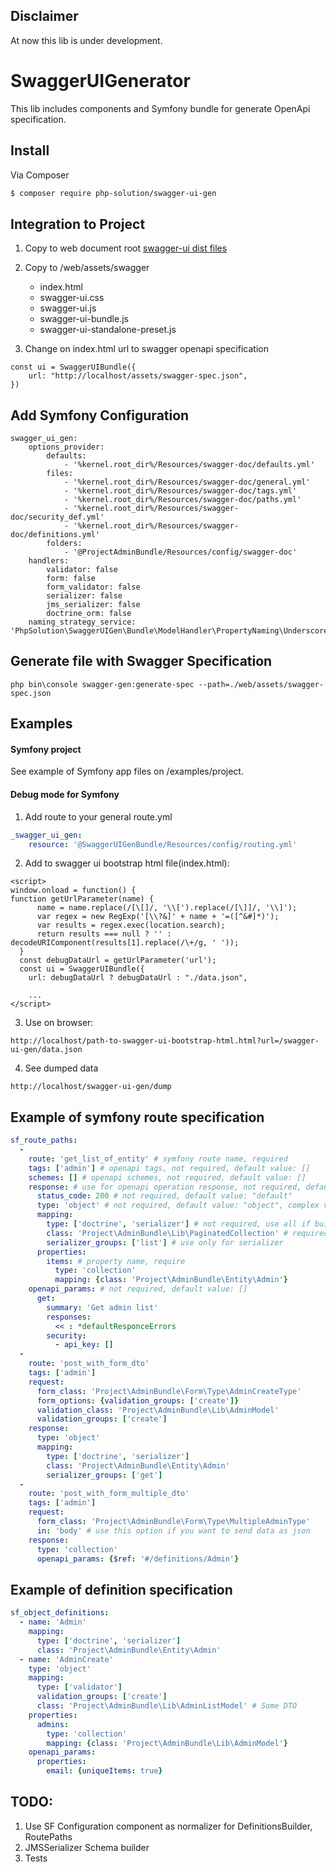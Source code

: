 ## Disclaimer

At now this lib is under development.

# SwaggerUIGenerator

This lib includes components and Symfony bundle for generate OpenApi specification.

## Install
Via Composer
```` bash
$ composer require php-solution/swagger-ui-gen
````

## Integration to Project

1. Copy to web document root [swagger-ui dist files](https://github.com/swagger-api/swagger-ui/tree/master/dist)

2. Copy to /web/assets/swagger
    - index.html
    - swagger-ui.css
    - swagger-ui.js
    - swagger-ui-bundle.js
    - swagger-ui-standalone-preset.js
    
3. Change on index.html url to swagger openapi specification
````
const ui = SwaggerUIBundle({
    url: "http://localhost/assets/swagger-spec.json",
})
````

## Add Symfony Configuration
````
swagger_ui_gen:
    options_provider:
        defaults:
            - '%kernel.root_dir%/Resources/swagger-doc/defaults.yml'
        files:
            - '%kernel.root_dir%/Resources/swagger-doc/general.yml'
            - '%kernel.root_dir%/Resources/swagger-doc/tags.yml'
            - '%kernel.root_dir%/Resources/swagger-doc/paths.yml'
            - '%kernel.root_dir%/Resources/swagger-doc/security_def.yml'
            - '%kernel.root_dir%/Resources/swagger-doc/definitions.yml'
        folders:
            - '@ProjectAdminBundle/Resources/config/swagger-doc'
    handlers:
        validator: false
        form: false
        form_validator: false
        serializer: false
        jms_serializer: false
        doctrine_orm: false
    naming_strategy_service: 'PhpSolution\SwaggerUIGen\Bundle\ModelHandler\PropertyNaming\UnderscoreNamingStrategy'
````

## Generate file with Swagger Specification
````
php bin\console swagger-gen:generate-spec --path=./web/assets/swagger-spec.json
````

## Examples

#### Symfony project
See example of Symfony app files on /examples/project.

#### Debug mode for Symfony
 
1. Add route to your general route.yml
````YAML
_swagger_ui_gen:
    resource: '@SwaggerUIGenBundle/Resources/config/routing.yml'
````
2. Add to swagger ui bootstrap html file(index.html):
````
<script>
window.onload = function() {
function getUrlParameter(name) {
      name = name.replace(/[\[]/, '\\[').replace(/[\]]/, '\\]');
      var regex = new RegExp('[\\?&]' + name + '=([^&#]*)');
      var results = regex.exec(location.search);
      return results === null ? '' : decodeURIComponent(results[1].replace(/\+/g, ' '));
  }
  const debugDataUrl = getUrlParameter('url');
  const ui = SwaggerUIBundle({
    url: debugDataUrl ? debugDataUrl : "./data.json",
    
    ...
</script>
````
3. Use on browser:
````
http://localhost/path-to-swagger-ui-bootstrap-html.html?url=/swagger-ui-gen/data.json
````

4. See dumped data
````
http://localhost/swagger-ui-gen/dump
````
    
## Example of symfony route specification
````YAML
sf_route_paths:
  -
    route: 'get_list_of_entity' # symfony route name, required
    tags: ['admin'] # openapi tags, not required, default value: []
    schemes: [] # openapi schemes, not required, default value: []
    response: # use for openapi operation response, not required, default value: []
      status_code: 200 # not required, default value: "default"
      type: 'object' # not required, default value: "object", complex values: ['array', 'object', 'collection']
      mapping:
        type: ['doctrine', 'serializer'] # not required, use all if builders empty
        class: 'Project\AdminBundle\Lib\PaginatedCollection' # required
        serializer_groups: ['list'] # use only for serializer
      properties:
        items: # property name, require
          type: 'collection'
          mapping: {class: 'Project\AdminBundle\Entity\Admin'}
    openapi_params: # not required, default value: []
      get:
        summary: 'Get admin list'
        responses:
          << : *defaultResponceErrors
        security:
          - api_key: []
  -
    route: 'post_with_form_dto'
    tags: ['admin']
    request:
      form_class: 'Project\AdminBundle\Form\Type\AdminCreateType'
      form_options: {validation_groups: ['create']}
      validation_class: 'Project\AdminBundle\Lib\AdminModel'
      validation_groups: ['create']
    response:
      type: 'object'
      mapping:
        type: ['doctrine', 'serializer']
        class: 'Project\AdminBundle\Entity\Admin'
        serializer_groups: ['get']
  -
    route: 'post_with_form_multiple_dto'
    tags: ['admin']
    request:
      form_class: 'Project\AdminBundle\Form\Type\MultipleAdminType'
      in: 'body' # use this option if you want to send data as json
    response:
      type: 'collection'
      openapi_params: {$ref: '#/definitions/Admin'}
````

## Example of definition specification
````YAML
sf_object_definitions:
  - name: 'Admin'
    mapping:
      type: ['doctrine', 'serializer']
      class: 'Project\AdminBundle\Entity\Admin'
  - name: 'AdminCreate'
    type: 'object'
    mapping:
      type: ['validator']
      validation_groups: ['create']
      class: 'Project\AdminBundle\Lib\AdminListModel' # Some DTO
    properties:
      admins:
        type: 'collection'
        mapping: {class: 'Project\AdminBundle\Lib\AdminModel'}
    openapi_params:
      properties:
        email: {uniqueItems: true}
````

## TODO:
1. Use SF Configuration component as normalizer for DefinitionsBuilder, RoutePaths
2. JMSSerializer Schema builder
3. Tests
